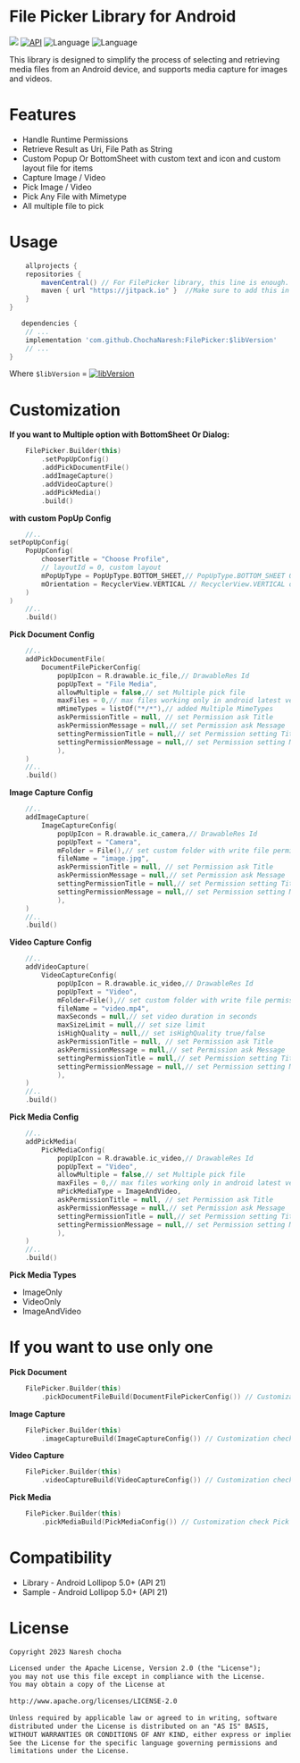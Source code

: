 
# File Picker Library for Android


[![](https://jitpack.io/v/ChochaNaresh/FilePicker.svg)](https://jitpack.io/#ChochaNaresh/FilePicker)
[![API](https://img.shields.io/badge/API-21%2B-brightgreen.svg?style=flat)](https://android-arsenal.com/api?level=21)
![Language](https://img.shields.io/badge/language-Kotlin-orange.svg)
![Language](https://img.shields.io/badge/Kotlin-1.8.21-blue)

This library is designed to simplify the process of selecting and retrieving media files from an Android device, and supports media capture for images and videos.

# Features
* Handle Runtime Permissions
* Retrieve Result as Uri, File Path as String
* Custom Popup Or BottomSheet with custom text and icon and custom layout file for items
* Capture Image / Video
* Pick Image / Video
* Pick Any File with Mimetype
* All multiple file to pick

# Usage
```groovy
	allprojects {
    repositories {
        mavenCentral() // For FilePicker library, this line is enough. Although, it has been published on jitpack as well
        maven { url "https://jitpack.io" }  //Make sure to add this in your project
    }
}
```

```groovy
   dependencies {
    // ...
    implementation 'com.github.ChochaNaresh:FilePicker:$libVersion'
    // ...
}
```
Where `$libVersion` = [![libVersion](https://img.shields.io/github/release/ChochaNaresh/FilePicker/all.svg?style=flat-square)](https://github.com/ChochaNaresh/FilePicker/releases)


# Customization
**If you want to Multiple option with BottomSheet Or Dialog:**
```kotlin
    FilePicker.Builder(this)
        .setPopUpConfig()
        .addPickDocumentFile()
        .addImageCapture()
        .addVideoCapture()
        .addPickMedia()
        .build()
```
**with custom PopUp Config**
```kotlin
    //..
setPopUpConfig(
    PopUpConfig(
        chooserTitle = "Choose Profile",
        // layoutId = 0, custom layout 
        mPopUpType = PopUpType.BOTTOM_SHEET,// PopUpType.BOTTOM_SHEET Or PopUpType.DIALOG
        mOrientation = RecyclerView.VERTICAL // RecyclerView.VERTICAL or RecyclerView.HORIZONTAL
    )
)
    //..
    .build()

```

**Pick Document Config**
```kotlin
    //..
    addPickDocumentFile(
        DocumentFilePickerConfig(
            popUpIcon = R.drawable.ic_file,// DrawableRes Id 
            popUpText = "File Media", 
            allowMultiple = false,// set Multiple pick file 
            maxFiles = 0,// max files working only in android latest version
            mMimeTypes = listOf("*/*"),// added Multiple MimeTypes
            askPermissionTitle = null, // set Permission ask Title
            askPermissionMessage = null,// set Permission ask Message
            settingPermissionTitle = null,// set Permission setting Title
            settingPermissionMessage = null,// set Permission setting Messag
            ),
    )
    //..
    .build()

```

**Image Capture Config**
```kotlin
    //..
    addImageCapture(
        ImageCaptureConfig(
            popUpIcon = R.drawable.ic_camera,// DrawableRes Id 
            popUpText = "Camera", 
            mFolder = File(),// set custom folder with write file permission
            fileName = "image.jpg",
            askPermissionTitle = null, // set Permission ask Title
            askPermissionMessage = null,// set Permission ask Message
            settingPermissionTitle = null,// set Permission setting Title
            settingPermissionMessage = null,// set Permission setting Messag
            ),
    )
    //..
    .build()

```

**Video Capture Config**
```kotlin
    //..
    addVideoCapture(
        VideoCaptureConfig(
            popUpIcon = R.drawable.ic_video,// DrawableRes Id 
            popUpText = "Video", 
            mFolder=File(),// set custom folder with write file permission
            fileName = "video.mp4",
            maxSeconds = null,// set video duration in seconds
            maxSizeLimit = null,// set size limit 
            isHighQuality = null,// set isHighQuality true/false
            askPermissionTitle = null, // set Permission ask Title
            askPermissionMessage = null,// set Permission ask Message
            settingPermissionTitle = null,// set Permission setting Title
            settingPermissionMessage = null,// set Permission setting Messag
            ),
    )
    //..
    .build()

```


**Pick Media Config**
```kotlin
    //..
    addPickMedia(
        PickMediaConfig(
            popUpIcon = R.drawable.ic_video,// DrawableRes Id 
            popUpText = "Video", 
            allowMultiple = false,// set Multiple pick file 
            maxFiles = 0,// max files working only in android latest version
            mPickMediaType = ImageAndVideo,
            askPermissionTitle = null, // set Permission ask Title
            askPermissionMessage = null,// set Permission ask Message
            settingPermissionTitle = null,// set Permission setting Title
            settingPermissionMessage = null,// set Permission setting Messag
            ),
    )
    //..
    .build()
```

**Pick Media Types**

* ImageOnly
* VideoOnly
* ImageAndVideo


# If you want to use only one
**Pick Document**
```kotlin
    FilePicker.Builder(this)
        .pickDocumentFileBuild(DocumentFilePickerConfig()) // Customization check Pick Document Config
```
**Image Capture**
```kotlin
    FilePicker.Builder(this)
        .imageCaptureBuild(ImageCaptureConfig()) // Customization check Image Capture Config
```

**Video Capture**
```kotlin
    FilePicker.Builder(this)
        .videoCaptureBuild(VideoCaptureConfig()) // Customization check Video Capture Config
```

**Pick Media**
```kotlin
    FilePicker.Builder(this)
        .pickMediaBuild(PickMediaConfig()) // Customization check Pick Media Config
```
# Compatibility
* Library - Android Lollipop 5.0+ (API 21)
* Sample - Android Lollipop 5.0+ (API 21)

# License
```xml
Copyright 2023 Naresh chocha

Licensed under the Apache License, Version 2.0 (the "License");
you may not use this file except in compliance with the License.
You may obtain a copy of the License at
    
http://www.apache.org/licenses/LICENSE-2.0
    
Unless required by applicable law or agreed to in writing, software
distributed under the License is distributed on an "AS IS" BASIS,
WITHOUT WARRANTIES OR CONDITIONS OF ANY KIND, either express or implied.
See the License for the specific language governing permissions and
limitations under the License.
```